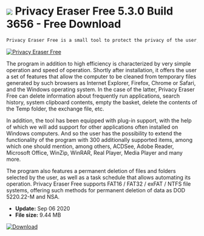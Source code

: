 # ![](https://cdn.softexe.net/static/icon/b/privacy-eraser-free-8490.png) Privacy Eraser Free 5.3.0 Build 3656 - Free Download

```sh
Privacy Eraser Free is a small tool to protect the privacy of the user, which in combination with publicly available extensions offers powerful possibilities of comprehensive system cleaning with information about our activity. Its operation may include data created by web browsers, the Windows operating system and the software installed in it.
```
[![Privacy Eraser Free](https://gallery.dpcdn.pl/imgc/Tools/20603/g_-_420x350_1.5_-_x20140122021240_0.png)](https://softexe.net/win/security-privacy/data-protection/privacy-eraser-free:hdaR.html)

The program in addition to high efficiency is characterized by very simple operation and speed of operation. Shortly after installation, it offers the user a set of features that allow the computer to be cleaned from temporary files generated by such browsers as Internet Explorer, Firefox, Chrome or Safari, and the Windows operating system. In the case of the latter, Privacy Eraser Free can delete information about frequently run applications, search history, system clipboard contents, empty the basket, delete the contents of the Temp folder, the exchange file, etc.
 
 In addition, the tool has been equipped with plug-in support, with the help of which we will add support for other applications often installed on Windows computers. And so the user has the possibility to extend the functionality of the program with 300 additionally supported items, among which one should mention, among others, ACDSee, Adobe Reader, Microsoft Office, WinZip, WinRAR, Real Player, Media Player and many more.
 
 The program also features a permanent deletion of files and folders selected by the user, as well as a task schedule that allows automating its operation. Privacy Eraser Free supports FAT16 / FAT32 / exFAT / NTFS file systems, offering such methods for permanent deletion of data as DOD 5220.22-M and NSA.


- **Update:** Sep 06 2020
- **File size:** 9.44 MB

[![Download](https://cdn.softexe.net/static/img/download.png)](https://softexe.net/win/security-privacy/data-protection/privacy-eraser-free:hdaR.html)

